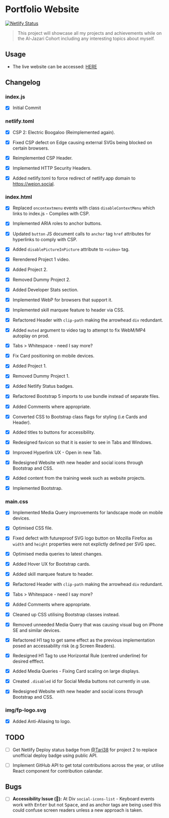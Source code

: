 # Portfolio Website

[![Netlify Status](https://api.netlify.com/api/v1/badges/a3309f19-bbdc-485b-a3ae-e96be0836b6f/deploy-status)](https://app.netlify.com/sites/futureproof-portfolio-terry/deploys)

> This project will showcase all my projects and achievements while on the Al-Jazari Cohort including any interesting topics about myself.

## Usage

* The live website can be accessed: [HERE](https://weion.social)

## Changelog

### index.js

- [x] Initial Commit

### netlify.toml

- [x] CSP 2: Electric Boogaloo (Reimplemented again).

- [x] Fixed CSP defect on Edge causing external SVGs being blocked on certain browsers.

- [x] Reimplemented CSP Header.

- [x] Implemented HTTP Security Headers.

- [x] Added netlify.toml to force redirect of netlify.app domain to https://weion.social.

### index.html

- [x] Replaced `oncontextmenu` events with class `disableContextMenu` which links to index.js - Complies with CSP. 

- [x] Implemented ARIA roles to anchor buttons.

- [x] Updated `button` JS document calls to `anchor` tag `href` attributes for hyperlinks to comply with CSP.

- [x] Added `disablePictureInPicture` attribute to `<video>` tag.

- [x] Rerendered Project 1 video.

- [x] Added Project 2.

- [x] Removed Dummy Project 2.

- [x] Added Developer Stats section.

- [x] Implemented WebP for browsers that support it.

- [x] Implemented skill marquee feature to header via CSS.

- [x] Refactored Header with `clip-path` making the arrowhead `div` redundant.

- [x] Added `muted` argument to video tag to attempt to fix WebM/MP4 autoplay on prod.

- [x] Tabs > Whitespace - need I say more?

- [x] Fix Card positioning on mobile devices.

- [x] Added Project 1.

- [x] Removed Dummy Project 1.

- [x] Added Netlify Status badges.

- [x] Refactored Bootstrap 5 imports to use bundle instead of separate files.

- [x] Added Comments where appropriate.

- [x] Converted CSS to Bootstrap class flags for styling (i.e Cards and Header).

- [x] Added titles to buttons for accessibility.

- [x] Redesigned favicon so that it is easier to see in Tabs and Windows.

- [x] Improved Hyperlink UX - Open in new Tab.

- [x] Redesigned Website with new header and social icons through Bootstrap and CSS.

- [x] Added content from the training week such as website projects.

- [x] Implemented Bootstrap.

### main.css

- [x] Implemented Media Query improvements for landscape mode on mobile devices.

- [x] Optimised CSS file.

- [x] Fixed defect with futureproof SVG logo button on Mozilla Firefox as `width` and `height` properties were not explictly defined per SVG spec.

- [x] Optimised media queries to latest changes.

- [x] Added Hover UX for Bootstrap cards.

- [x] Added skill marquee feature to header.

- [x] Refactored Header with `clip-path` making the arrowhead `div` redundant.

- [x] Tabs > Whitespace - need I say more?

- [x] Added Comments where appropriate.

- [x] Cleaned up CSS utilising Bootstrap classes instead.

- [x] Removed unneeded Media Query that was causing visual bug on iPhone SE and similar devices.

- [x] Refactored H1 tag to get same effect as the previous implementation posed an accessability risk (e.g Screen Readers).

- [x] Redesigned H1 Tag to use Horizontal Rule (centred underline) for desired efffect.

- [x] Added Media Queries - Fixing Card scaling on large displays.

- [x] Created `.disabled` id for Social Media buttons not currently in use.

- [x] Redesigned Website with new header and social icons through Bootstrap and CSS.


### img/fp-logo.svg

- [x] Added Anti-Aliasing to logo.

## TODO

- [ ] Get Netlify Deploy status badge from [@Tari38](https://github.com/Tari38) for project 2 to replace unofficial deploy badge using public API.

- [ ] Implement GitHub API to get total contributions across the year, or utilise React component for contribution calandar.

## Bugs

- [ ] **Accessibility Issue (🔴):**  At Div `social-icons-list` - Keyboard events work with <kbd>Enter</kbd> but not <kbd>Space</kbd>, and as anchor tags are being used this could confuse screen readers unless a new approach is taken.
